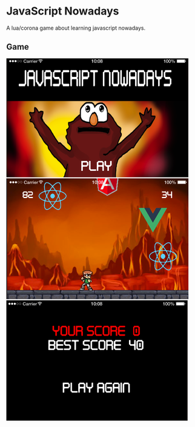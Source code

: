 # JavaScript Nowadays
A lua/corona game about learning javascript nowadays.

## Game
<div class="col-sm-12 col-md-4">
<img src="assets/menu.png" />
</div>
<div class="col-sm-12 col-md-4">
<img src="assets/game.png" />
</div>
<div class="col-sm-12 col-md-4">
<img src="assets/game-over.png" />
</div>